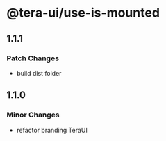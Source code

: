 # @tera-ui/use-is-mounted

## 1.1.1

### Patch Changes

- build dist folder

## 1.1.0

### Minor Changes

- refactor branding TeraUI

